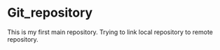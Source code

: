 # Git_repository
This is my first main repository. Trying to link local repository to remote repository.

